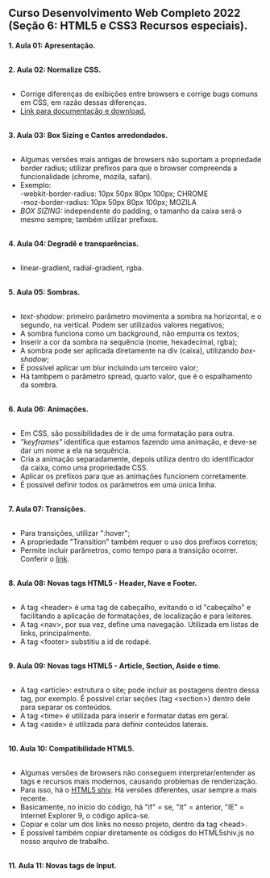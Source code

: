 ## Curso Desenvolvimento Web Completo 2022 (Seção 6: HTML5 e CSS3 Recursos especiais).

<strong>1. Aula 01: Apresentação.<br><br></strong>

<strong>2. Aula 02: Normalize CSS. <br><br></strong>

- Corrige diferenças de exibições entre browsers e corrige bugs comuns em CSS, em razão dessas diferenças.<br>
- <a href="https://necolas.github.io/normalize.css/" target="_blank">Link para documentação e download.</a> <br><br>

<strong>3. Aula 03: Box Sizing e Cantos arredondados. <br><br></strong>

- Algumas versões mais antigas de browsers não suportam a propriedade border radius; utilizar prefixos para que o browser compreenda a funcionalidade (chrome, mozila, safari).<br>
- Exemplo:<br>
  -webkit-border-radius: 10px 50px 80px 100px; CHROME<br>
  -moz-border-radius: 10px 50px 80px 100px; MOZILA<br>
- <em>BOX SIZING:</em> independente do padding, o tamanho da caixa será o mesmo sempre; também utilizar prefixos.<br><br>

<strong>4. Aula 04: Degradê e transparências. <br><br></strong>

- linear-gradient, radial-gradient, rgba. <br><br>

<strong>5. Aula 05: Sombras. <br><br></strong>

- <em>text-shadow:</em> primeiro parâmetro movimenta a sombra na horizontal, e o segundo, na vertical. Podem ser utilizados valores negativos;<br>
- A sombra funciona como um background, não empurra os textos;<br>
- Inserir a cor da sombra na sequência (nome, hexadecimal, rgba);<br>
- A sombra pode ser aplicada diretamente na div (caixa), utilizando <em>box-shadow</em>;<br>
- É possível aplicar um blur incluindo um terceiro valor; <br>
- Há tambpem o parâmetro spread, quarto valor, que é o espalhamento da sombra. <br><br>

<strong>6. Aula 06: Animações. <br><br></strong>

- Em CSS, são possibilidades de ir de uma formatação para outra.<br>
- <em>"keyframes"</em> identifica que estamos fazendo uma animação, e deve-se dar um nome a ela na sequência. <br>
- Cria a animação separadamente, depois utiliza dentro do identificador da caixa, como uma propriedade CSS.<br>
- Aplicar os prefixos para que as animações funcionem corretamente. <br>
- É possivel definir todos os parâmetros em uma única linha. <br><br>

<strong>7. Aula 07: Transições. <br><br></strong>

- Para transições, utilizar ":hover";<br>
- A propriedade "Transition" também requer o uso dos prefixos corretos;<br>
- Permite incluir parâmetros, como tempo para a transição ocorrer. Conferir o <a href="https://www.w3schools.com/css/css3_transitions.asp" target="_blank">link</a>. <br><br>

<strong>8. Aula 08: Novas tags HTML5 - Header, Nave e Footer. <br><br></strong>

- A tag &lt;header&gt; é uma tag de cabeçalho, evitando o id "cabeçalho" e facilitando a aplicação de formatações, de localização e para leitores.<br>
- A tag &lt;nav&gt;, por sua vez, define uma navegação. Utilizada em listas de links, principalmente.<br>
- A tag &lt;footer&gt; substitiu a id de rodapé.<br><br>

<strong>9. Aula 09: Novas tags HTML5 - Article, Section, Aside e time. <br><br></strong>

- A tag &lt;article&gt;: estrutura o site; pode incluir as postagens dentro dessa tag, por exemplo. É possível criar seções (tag &lt;section&gt;) dentro dele para separar os conteúdos.<br>
- A tag &lt;time&gt; é utilizada para inserir e formatar datas em geral.<br>
- A tag &lt;aside&gt; é utilizada para definir conteúdos laterais.<br><br>

<strong>10. Aula 10: Compatibilidade HTML5. <br><br></strong>

- Algumas versões de browsers não conseguem interpretar/entender as tags e recursos mais modernos, causando problemas de renderização.<br>
- Para isso, há o <a href="https://cdnjs.com/libraries/html5shiv" target="_blank">HTML5 shiv</a>. Há versões diferentes, usar sempre a mais recente. <br>
- Basicamente, no início do código, há "if" = se, "lt" = anterior, "IE" = Internet Explorer 9, o código aplica-se. <br>
- Copiar e colar um dos links no nosso projeto, dentro da tag &lt;head&gt;.<br>
- É possível também copiar diretamente os códigos do HTML5shiv.js no nosso arquivo de trabalho.<br><br>

<strong>11. Aula 11: Novas tags de Input.</strong><br><br>